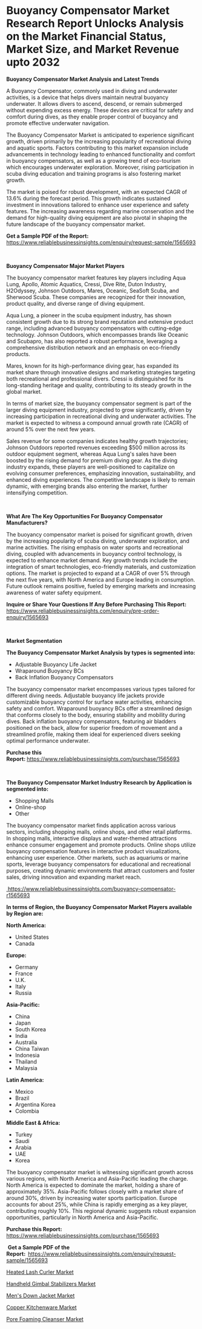 <p><h1>Buoyancy Compensator Market Research Report Unlocks Analysis on the Market Financial Status, Market Size, and Market Revenue upto 2032</h1></p><p><strong>Buoyancy Compensator Market Analysis and Latest Trends</strong></p>
<p><p>A Buoyancy Compensator, commonly used in diving and underwater activities, is a device that helps divers maintain neutral buoyancy underwater. It allows divers to ascend, descend, or remain submerged without expending excess energy. These devices are critical for safety and comfort during dives, as they enable proper control of buoyancy and promote effective underwater navigation.</p><p>The Buoyancy Compensator Market is anticipated to experience significant growth, driven primarily by the increasing popularity of recreational diving and aquatic sports. Factors contributing to this market expansion include advancements in technology leading to enhanced functionality and comfort in buoyancy compensators, as well as a growing trend of eco-tourism which encourages underwater exploration. Moreover, rising participation in scuba diving education and training programs is also fostering market growth.</p><p>The market is poised for robust development, with an expected CAGR of 13.6% during the forecast period. This growth indicates sustained investment in innovations tailored to enhance user experience and safety features. The increasing awareness regarding marine conservation and the demand for high-quality diving equipment are also pivotal in shaping the future landscape of the buoyancy compensator market.</p></p>
<p><strong>Get a Sample PDF of the Report:&nbsp;</strong> <a href="https://www.reliablebusinessinsights.com/enquiry/request-sample/1565693?utm_campaign=60&utm_medium=2&utm_source=Github&utm_content=ia&utm_term=04042025&utm_id=buoyancy-compensator">https://www.reliablebusinessinsights.com/enquiry/request-sample/1565693</a></p>
<p>&nbsp;</p>
<p><strong>Buoyancy Compensator Major Market Players</strong></p>
<p><p>The buoyancy compensator market features key players including Aqua Lung, Apollo, Atomic Aquatics, Cressi, Dive Rite, Duton Industry, H2Odyssey, Johnson Outdoors, Mares, Oceanic, SeaSoft Scuba, and Sherwood Scuba. These companies are recognized for their innovation, product quality, and diverse range of diving equipment. </p><p>Aqua Lung, a pioneer in the scuba equipment industry, has shown consistent growth due to its strong brand reputation and extensive product range, including advanced buoyancy compensators with cutting-edge technology. Johnson Outdoors, which encompasses brands like Oceanic and Scubapro, has also reported a robust performance, leveraging a comprehensive distribution network and an emphasis on eco-friendly products.</p><p>Mares, known for its high-performance diving gear, has expanded its market share through innovative designs and marketing strategies targeting both recreational and professional divers. Cressi is distinguished for its long-standing heritage and quality, contributing to its steady growth in the global market.</p><p>In terms of market size, the buoyancy compensator segment is part of the larger diving equipment industry, projected to grow significantly, driven by increasing participation in recreational diving and underwater activities. The market is expected to witness a compound annual growth rate (CAGR) of around 5% over the next few years.</p><p>Sales revenue for some companies indicates healthy growth trajectories; Johnson Outdoors reported revenues exceeding $500 million across its outdoor equipment segment, whereas Aqua Lung's sales have been boosted by the rising demand for premium diving gear. As the diving industry expands, these players are well-positioned to capitalize on evolving consumer preferences, emphasizing innovation, sustainability, and enhanced diving experiences. The competitive landscape is likely to remain dynamic, with emerging brands also entering the market, further intensifying competition.</p></p>
<p>&nbsp;</p>
<p><strong>What Are The Key Opportunities For Buoyancy Compensator Manufacturers?</strong></p>
<p><p>The buoyancy compensator market is poised for significant growth, driven by the increasing popularity of scuba diving, underwater exploration, and marine activities. The rising emphasis on water sports and recreational diving, coupled with advancements in buoyancy control technology, is expected to enhance market demand. Key growth trends include the integration of smart technologies, eco-friendly materials, and customization options. The market is projected to expand at a CAGR of over 5% through the next five years, with North America and Europe leading in consumption. Future outlook remains positive, fueled by emerging markets and increasing awareness of water safety equipment.</p></p>
<p><strong>Inquire or Share Your Questions If Any Before Purchasing This Report:</strong> <a href="https://www.reliablebusinessinsights.com/enquiry/pre-order-enquiry/1565693?utm_campaign=60&utm_medium=2&utm_source=Github&utm_content=ia&utm_term=04042025&utm_id=buoyancy-compensator">https://www.reliablebusinessinsights.com/enquiry/pre-order-enquiry/1565693</a></p>
<p>&nbsp;</p>
<p><strong>Market Segmentation</strong></p>
<p><strong>The Buoyancy Compensator Market Analysis by types is segmented into:</strong></p>
<p><ul><li>Adjustable Buoyancy Life Jacket</li><li>Wraparound Buoyancy BCs</li><li>Back Inflation Buoyancy Compensators</li></ul></p>
<p><p>The buoyancy compensator market encompasses various types tailored for different diving needs. Adjustable buoyancy life jackets provide customizable buoyancy control for surface water activities, enhancing safety and comfort. Wraparound buoyancy BCs offer a streamlined design that conforms closely to the body, ensuring stability and mobility during dives. Back inflation buoyancy compensators, featuring air bladders positioned on the back, allow for superior freedom of movement and a streamlined profile, making them ideal for experienced divers seeking optimal performance underwater.</p></p>
<p><strong>Purchase this Report:&nbsp;</strong><a href="https://www.reliablebusinessinsights.com/purchase/1565693?utm_campaign=60&utm_medium=2&utm_source=Github&utm_content=ia&utm_term=04042025&utm_id=buoyancy-compensator">https://www.reliablebusinessinsights.com/purchase/1565693</a></p>
<p>&nbsp;</p>
<p><strong>The Buoyancy Compensator Market Industry Research by Application is segmented into:</strong></p>
<p><ul><li>Shopping Malls</li><li>Online-shop</li><li>Other</li></ul></p>
<p><p>The buoyancy compensator market finds application across various sectors, including shopping malls, online shops, and other retail platforms. In shopping malls, interactive displays and water-themed attractions enhance consumer engagement and promote products. Online shops utilize buoyancy compensation features in interactive product visualizations, enhancing user experience. Other markets, such as aquariums or marine sports, leverage buoyancy compensators for educational and recreational purposes, creating dynamic environments that attract customers and foster sales, driving innovation and expanding market reach.</p></p>
<p><a href="https://www.reliablebusinessinsights.com/buoyancy-compensator-r1565693?utm_campaign=60&utm_medium=2&utm_source=Github&utm_content=ia&utm_term=04042025&utm_id=buoyancy-compensator">&nbsp;https://www.reliablebusinessinsights.com/buoyancy-compensator-r1565693</a></p>
<p><strong>In terms of Region, the Buoyancy Compensator Market Players available by Region are:</strong></p>
<p>
    <p> <strong> North America: </strong>
        <ul>
            <li>United States</li>
            <li>Canada</li>
        </ul>
        </p> 
    <p> <strong> Europe: </strong>
        <ul>
            <li>Germany</li>
            <li>France</li>
            <li>U.K.</li>
            <li>Italy</li>
            <li>Russia</li>
        </ul>
        </p> 
    <p> <strong> Asia-Pacific: </strong>
        <ul>
            <li>China</li>
            <li>Japan</li>
            <li>South Korea</li>
            <li>India</li>
            <li>Australia</li>
            <li>China Taiwan</li>
            <li>Indonesia</li>
            <li>Thailand</li>
            <li>Malaysia</li>
        </ul>
        </p> 
    <p> <strong> Latin America: </strong>
        <ul>
            <li>Mexico</li>
            <li>Brazil</li>
            <li>Argentina Korea</li>
            <li>Colombia</li>
        </ul>
        </p> 
    <p> <strong> Middle East & Africa: </strong>
        <ul>
            <li>Turkey</li>
            <li>Saudi</li>
            <li>Arabia</li>
            <li>UAE</li>
            <li>Korea</li>
        </ul>
    </p>
    </p>
<p><p>The buoyancy compensator market is witnessing significant growth across various regions, with North America and Asia-Pacific leading the charge. North America is expected to dominate the market, holding a share of approximately 35%. Asia-Pacific follows closely with a market share of around 30%, driven by increasing water sports participation. Europe accounts for about 25%, while China is rapidly emerging as a key player, contributing roughly 10%. This regional dynamic suggests robust expansion opportunities, particularly in North America and Asia-Pacific.</p></p>
<p><strong>Purchase this Report: </strong><a href="https://www.reliablebusinessinsights.com/purchase/1565693?utm_campaign=60&utm_medium=2&utm_source=Github&utm_content=ia&utm_term=04042025&utm_id=buoyancy-compensator">https://www.reliablebusinessinsights.com/purchase/1565693</a></p>
<p>&nbsp;<strong>Get a Sample PDF of the Report:&nbsp;&nbsp;</strong><a href="https://www.reliablebusinessinsights.com/enquiry/request-sample/1565693?utm_campaign=60&utm_medium=2&utm_source=Github&utm_content=ia&utm_term=04042025&utm_id=buoyancy-compensator">https://www.reliablebusinessinsights.com/enquiry/request-sample/1565693</a></p>
<p><strong></strong></p>
<p><p><a href="https://github.com/sakuniniray98/Market-Research-Report-List-1/blob/main/heated-lash-curler-market.md?utm_campaign=60&utm_medium=2&utm_source=Github&utm_content=ia&utm_term=04042025&utm_id=buoyancy-compensator">Heated Lash Curler Market</a></p><p><a href="https://github.com/snakewaduddx/Market-Research-Report-List-1/blob/main/handheld-gimbal-stabilizers-market.md?utm_campaign=60&utm_medium=2&utm_source=Github&utm_content=ia&utm_term=04042025&utm_id=buoyancy-compensator">Handheld Gimbal Stabilizers Market</a></p><p><a href="https://github.com/pllahoithana9/Market-Research-Report-List-1/blob/main/mens-down-jacket-market.md?utm_campaign=60&utm_medium=2&utm_source=Github&utm_content=ia&utm_term=04042025&utm_id=buoyancy-compensator">Men's Down Jacket Market</a></p><p><a href="https://github.com/zeyddaddo4/Market-Research-Report-List-1/blob/main/copper-kitchenware-market.md?utm_campaign=60&utm_medium=2&utm_source=Github&utm_content=ia&utm_term=04042025&utm_id=buoyancy-compensator">Copper Kitchenware Market</a></p><p><a href="https://github.com/siriocooch4a/Market-Research-Report-List-1/blob/main/pore-foaming-cleanser-market.md?utm_campaign=60&utm_medium=2&utm_source=Github&utm_content=ia&utm_term=04042025&utm_id=buoyancy-compensator">Pore Foaming Cleanser Market</a></p></p>